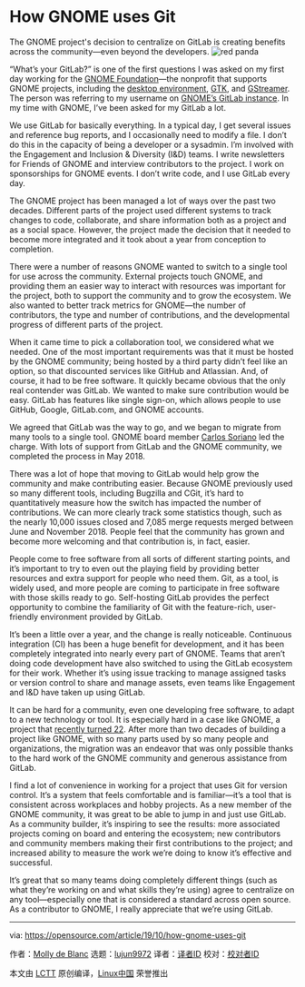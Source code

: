[#]: collector: (lujun9972)
[#]: translator: (wxy)
[#]: reviewer: ( )
[#]: publisher: ( )
[#]: url: ( )
[#]: subject: (How GNOME uses Git)
[#]: via: (https://opensource.com/article/19/10/how-gnome-uses-git)
[#]: author: (Molly de Blanc https://opensource.com/users/mollydb)

How GNOME uses Git
======
The GNOME project's decision to centralize on GitLab is creating
benefits across the community—even beyond the developers.
![red panda][1]

“What’s your GitLab?” is one of the first questions I was asked on my first day working for the [GNOME Foundation][2]—the nonprofit that supports GNOME projects, including the [desktop environment][3], [GTK][4], and [GStreamer][5]. The person was referring to my username on [GNOME’s GitLab instance][6]. In my time with GNOME, I’ve been asked for my GitLab a lot.

We use GitLab for basically everything. In a typical day, I get several issues and reference bug reports, and I occasionally need to modify a file. I don’t do this in the capacity of being a developer or a sysadmin. I’m involved with the Engagement and Inclusion &amp; Diversity (I&amp;D) teams. I write newsletters for Friends of GNOME and interview contributors to the project. I work on sponsorships for GNOME events. I don’t write code, and I use GitLab every day.

The GNOME project has been managed a lot of ways over the past two decades. Different parts of the project used different systems to track changes to code, collaborate, and share information both as a project and as a social space. However, the project made the decision that it needed to become more integrated and it took about a year from conception to completion.

There were a number of reasons GNOME wanted to switch to a single tool for use across the community. External projects touch GNOME, and providing them an easier way to interact with resources was important for the project, both to support the community and to grow the ecosystem. We also wanted to better track metrics for GNOME—the number of contributors, the type and number of contributions, and the developmental progress of different parts of the project.

When it came time to pick a collaboration tool, we considered what we needed. One of the most important requirements was that it must be hosted by the GNOME community; being hosted by a third party didn’t feel like an option, so that discounted services like GitHub and Atlassian. And, of course, it had to be free software. It quickly became obvious that the only real contender was GitLab. We wanted to make sure contribution would be easy. GitLab has features like single sign-on, which allows people to use GitHub, Google, GitLab.com, and GNOME accounts.

We agreed that GitLab was the way to go, and we began to migrate from many tools to a single tool. GNOME board member [Carlos Soriano][7] led the charge. With lots of support from GitLab and the GNOME community, we completed the process in May 2018.

There was a lot of hope that moving to GitLab would help grow the community and make contributing easier. Because GNOME previously used so many different tools, including Bugzilla and CGit, it’s hard to quantitatively measure how the switch has impacted the number of contributions. We can more clearly track some statistics though, such as the nearly 10,000 issues closed and 7,085 merge requests merged between June and November 2018. People feel that the community has grown and become more welcoming and that contribution is, in fact, easier.

People come to free software from all sorts of different starting points, and it’s important to try to even out the playing field by providing better resources and extra support for people who need them. Git, as a tool, is widely used, and more people are coming to participate in free software with those skills ready to go. Self-hosting GitLab provides the perfect opportunity to combine the familiarity of Git with the feature-rich, user-friendly environment provided by GitLab.

It’s been a little over a year, and the change is really noticeable. Continuous integration (CI) has been a huge benefit for development, and it has been completely integrated into nearly every part of GNOME. Teams that aren’t doing code development have also switched to using the GitLab ecosystem for their work. Whether it’s using issue tracking to manage assigned tasks or version control to share and manage assets, even teams like Engagement and I&amp;D have taken up using GitLab.

It can be hard for a community, even one developing free software, to adapt to a new technology or tool. It is especially hard in a case like GNOME, a project that [recently turned 22][8]. After more than two decades of building a project like GNOME, with so many parts used by so many people and organizations, the migration was an endeavor that was only possible thanks to the hard work of the GNOME community and generous assistance from GitLab.

I find a lot of convenience in working for a project that uses Git for version control. It’s a system that feels comfortable and is familiar—it’s a tool that is consistent across workplaces and hobby projects. As a new member of the GNOME community, it was great to be able to jump in and just use GitLab. As a community builder, it’s inspiring to see the results: more associated projects coming on board and entering the ecosystem; new contributors and community members making their first contributions to the project; and increased ability to measure the work we’re doing to know it’s effective and successful.

It’s great that so many teams doing completely different things (such as what they’re working on and what skills they’re using) agree to centralize on any tool—especially one that is considered a standard across open source. As a contributor to GNOME, I really appreciate that we’re using GitLab.

--------------------------------------------------------------------------------

via: https://opensource.com/article/19/10/how-gnome-uses-git

作者：[Molly de Blanc][a]
选题：[lujun9972][b]
译者：[译者ID](https://github.com/译者ID)
校对：[校对者ID](https://github.com/校对者ID)

本文由 [LCTT](https://github.com/LCTT/TranslateProject) 原创编译，[Linux中国](https://linux.cn/) 荣誉推出

[a]: https://opensource.com/users/mollydb
[b]: https://github.com/lujun9972
[1]: https://opensource.com/sites/default/files/styles/image-full-size/public/lead-images/redpanda_firefox_pet_animal.jpg?itok=aSpKsyna (red panda)
[2]: https://www.gnome.org/foundation/
[3]: https://gnome.org/
[4]: https://www.gtk.org/
[5]: https://gstreamer.freedesktop.org/
[6]: https://gitlab.gnome.org/
[7]: https://twitter.com/csoriano1618?lang=en
[8]: https://opensource.com/article/19/8/poll-favorite-gnome-version
